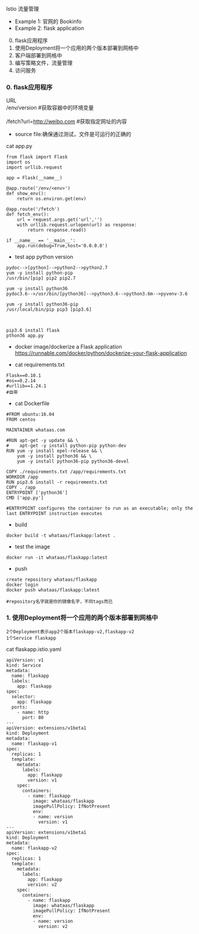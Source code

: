 Istio 流量管理
- Example 1: 官网的 Bookinfo
- Example 2: flask application
0. flask应用程序
1. 使用Deployment将一个应用的两个版本部署到网格中
2. 客户端部署到网格中
3. 编写策略文件，流量管理
4. 访问服务


### 0. flask应用程序
URL <br/>
/env/version   #获取容器中的环境变量<br/><br/>
/fetch?url=http://weibo.com #获取指定网址的内容<br/>

- source file:确保通过测试，文件是可运行的正确的<br/>

cat app.py
```
from flask import Flask
import os
import urllib.request

app = Flask(__name__)

@app.route('/env/<env>')
def show_env():
    return os.environ.get(env)

@app.route('/fetch')
def fetch_env():
    url = request.args.get('url','')
    with urllib.request.urlopen(url) as response:
        return response.read()

if __name__ == '__main__':
    app.run(debug=True,host='0.0.0.0')
```


- test app
python version
```
pydoc-->[python]-->python2-->python2.7
yum -y install python-pip
/usr/bin/[pip] pip2 pip2.7

yum -y install python36
pydoc3.6-->/usr/bin/[python36]-->python3.6-->python3.6m-->pyvenv-3.6

yum -y install python36-pip
/usr/local/bin/pip pip3 [pip3.6]



pip3.6 install flask
pthon36 app.py
```



- docker image/dockerize a Flask application
https://runnable.com/docker/python/dockerize-your-flask-application <br/>


- cat requirements.txt
```
Flask==0.10.1
#os==0.2.14
#urllib==1.24.1
#自带
```

- cat Dockerfile
```
#FROM ubuntu:16.04
FROM centos

MAINTAINER whataas.com

#RUN apt-get -y update && \
#    apt-get -y install python-pip python-dev
RUN yum -y install epel-release && \
    yum -y install python36 && \
    yum -y install python36-pip python36-devel
    
COPY ./requirements.txt /app/requirements.txt
WORKDIR /app
RUN pip3.6 install -r requirements.txt
COPY . /app
ENTRYPOINT ['python36']
CMD ['app.py']

#ENTRYPOINT configures the container to run as an executable; only the last ENTRYPOINT instruction executes

```

- build
```
docker build -t whataas/flaskapp:latest .
```

- test the image
```
docker run -it whataas/flaskapp:latest
```

- push
```
create repository whataas/flaskapp
docker login
docker push whataas/flaskapp:latest

#repository名字就是你的镜像名字，不同tags而已
```


### 1. 使用Deployment将一个应用的两个版本部署到网格中
```
2个Deployment表示app2个版本flaskapp-v2,flaskapp-v2
1个Service flaskapp
```
cat flaskapp.istio.yaml
```
apiVersion: v1
kind: Service
metadata:
  name: flaskapp
  labels:
    app: flaskapp
spec:
  selector:
    app: flaskapp
  ports:
    - name: http
      port: 80
---
apiVersion: extensions/v1beta1
kind: Deployment
metadata:
  name: flaskapp-v1
spec:
  replicas: 1
  template:
    metadata:
      labels:
        app: flaskapp
        version: v1
    spec:
      containers:
        - name: flaskapp
          image: whataas/flaskapp
          imagePullPolicy: IfNotPresent
          env:
          - name: version
            version: v1
---
apiVersion: extensions/v1beta1
kind: Deployment
metadata:
  name: flaskapp-v2
spec:
  replicas: 1
  template:
    metadata:
      labels:
        app: flaskapp
        version: v2
    spec:
      containers:
        - name: flaskapp
          image: whataas/flaskapp
          imagePullPolicy: IfNotPresent
          env:
          - name: version
            version: v2
```
